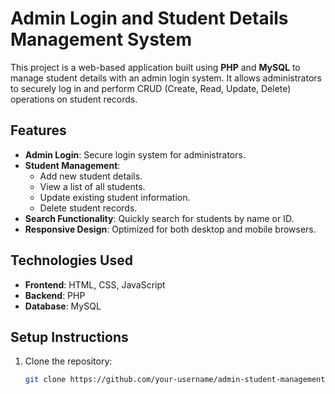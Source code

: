 # Admin Login and Student Details Management System

This project is a web-based application built using **PHP** and **MySQL** to manage student details with an admin login system. It allows administrators to securely log in and perform CRUD (Create, Read, Update, Delete) operations on student records.

## Features

- **Admin Login**: Secure login system for administrators.
- **Student Management**: 
  - Add new student details.
  - View a list of all students.
  - Update existing student information.
  - Delete student records.
- **Search Functionality**: Quickly search for students by name or ID.
- **Responsive Design**: Optimized for both desktop and mobile browsers.

## Technologies Used

- **Frontend**: HTML, CSS, JavaScript
- **Backend**: PHP
- **Database**: MySQL

## Setup Instructions

1. Clone the repository:
   ```bash
   git clone https://github.com/your-username/admin-student-management.git
